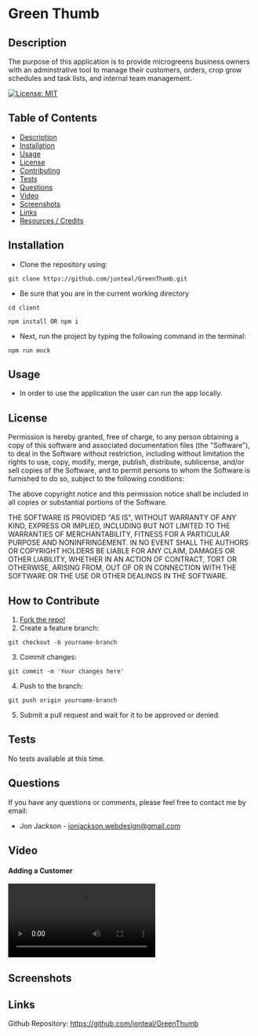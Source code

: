 # Green Thumb

<a name="description"></a>

## Description

The purpose of this application is to provide microgreens business owners with an adminstrative tool to manage their customers, orders, crop grow schedules and task lists, and internal team management.

[![License: MIT](https://img.shields.io/badge/License-MIT-yellow.svg)](https://opensource.org/licenses/MIT)

## Table of Contents

- [Description](#description)
- [Installation](#installation)
- [Usage](#usage)
- [License](#license)
- [Contributing](#contributing)
- [Tests](#tests)
- [Questions](#questions)
- [Video](#video)
- [Screenshots](#screenshots)
- [Links](#links)
- [Resources / Credits](#credits)

<a name="installation"></a>

## Installation

- Clone the repository using:

```
git clone https://github.com/jonteal/GreenThumb.git
```

- Be sure that you are in the current working directory

```
cd client
```

```
npm install OR npm i
```

- Next, run the project by typing the following command in the terminal:

```
npm run mock
```

<a name="usage"></a>

## Usage

- In order to use the application the user can run the app locally.

<a name="license"></a>

## License

Permission is hereby granted, free of charge, to any person obtaining a copy of this software and associated documentation files (the "Software"), to deal in the Software without restriction, including without limitation the rights to use, copy, modify, merge, publish, distribute, sublicense, and/or sell copies of the Software, and to permit persons to whom the Software is furnished to do so, subject to the following conditions:

The above copyright notice and this permission notice shall be included in all copies or substantial portions of the Software.

THE SOFTWARE IS PROVIDED "AS IS", WITHOUT WARRANTY OF ANY KIND, EXPRESS OR IMPLIED, INCLUDING BUT NOT LIMITED TO THE WARRANTIES OF MERCHANTABILITY, FITNESS FOR A PARTICULAR PURPOSE AND NONINFRINGEMENT. IN NO EVENT SHALL THE AUTHORS OR COPYRIGHT HOLDERS BE LIABLE FOR ANY CLAIM, DAMAGES OR OTHER LIABILITY, WHETHER IN AN ACTION OF CONTRACT, TORT OR OTHERWISE, ARISING FROM, OUT OF OR IN CONNECTION WITH THE SOFTWARE OR THE USE OR OTHER DEALINGS IN THE SOFTWARE.

<a name="contributing"></a>

## How to Contribute

1. [Fork the repo!](https://docs.github.com/en/get-started/quickstart/fork-a-repo)
2. Create a feature branch:

```
git checkout -b yourname-branch
```

3. Commit changes:

```
git commit -m 'Your changes here'
```

4. Push to the branch:

```
git push origin yourname-branch
```

5. Submit a pull request and wait for it to be approved or denied.

<a name="tests"></a>

## Tests

No tests available at this time.

<a name="questions"></a>

## Questions

If you have any questions or comments, please feel free to contact me by email:

- Jon Jackson - jonjackson.webdesign@gmail.com

<a name="video"></a>

## Video

#### Adding a Customer

![add-customer](http://rawgithubusercontent.com/jonteal/GreenThumb/main/client/src/assets/add-customer.mp4)

<a name="screenshots"></a>

## Screenshots

<a name="links"></a>

## Links

Github Repository: https://github.com/jonteal/GreenThumb
